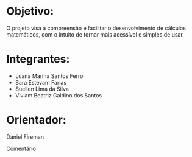 # Objetivo: 

O projeto visa a compreensão e facilitar o desenvolvimento de cálculos matemáticos, com o intuito de tornar mais acessível e simples de usar. 

# Integrantes: 

* Luana Marina Santos Ferro 
* Sara Estevam Farias
* Suellen Lima da Silva
* Viviam Beatriz Galdino dos Santos 

# Orientador: 

Daniel Fireman

Comentário